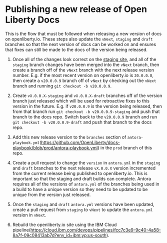 # Publishing a new release of Open Liberty Docs

This is the flow that must be followed when releasing a new version of docs on openliberty.io. These steps also update the `vNext`, `staging` and `draft` branches so that the next version of docs can be worked on and ensures that fixes can still be made to the docs of the version being released.

1. Once all of the changes look correct on the [staging site](https://staging-openlibertyio.mybluemix.net/docs/), and all of the `staging` branch changes have been merged into the `vNext` branch, then create a branch off of the `vNext` branch with the next release version number. E.g. if the most recent version on openliberty.io is `20.0.0.8`, then create a `v20.0.0.9`  branch off of `vNext` by checking out the `vNext` branch and running `git checkout -b v20.0.0.9`.

2. Create `vX.0.0.X-staging` and `vX.0.0.X-draft` branches off of the version branch just released which will be used for retroactive fixes to this version in the future. E.g. if `v20.0.0.9` is the version being released, then from that branch run `git checkout -b v20.0.0.9-staging` and push that branch to the docs repo. Switch back to the `v20.0.0.9` branch and run `git checkout -b v20.0.0.9-draft` and push that branch to the docs repo.

3. Add this new release version to the `branches` section of `antora-playbook.yml`(https://github.com/OpenLiberty/docs-playbook/blob/prod/antora-playbook.yml) in the `prod` branch of this repo.

4. Create a pull request to change the `version` in `antora.yml` in the `staging` and `draft` branches to the next release `vX.0.0.X` version incremented from the current release being published to openliberty.io. This is important so that the staging and draft builds can complete. Antora requires all of the versions of `antora.yml` of the branches being used in a build to have a unique version so they need to be updated to be unique from the version just released.

5. Once the `staging` and `draft` `antora.yml` versions have been updated, create a pull request from `staging` to `vNext` to update the `antora.yml` version in `vNext`.

6. Rebuild the openliberty.io site using the IBM Cloud pipeline(https://cloud.ibm.com/devops/pipelines/fcc7c3e9-9c40-4a58-8a7f-09c08413ab7d?env_id=ibm:yp:us-south).